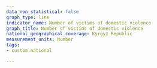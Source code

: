 ```yaml
---
data_non_statistical: false
graph_type: line
indicator_name: Number of victims of domestic violence
graph_title: Number of victims of domestic violence
national_geographical_coverage: Kyrgyz Republic
measurement_units: Number
tags:
- custom.national

---
```

